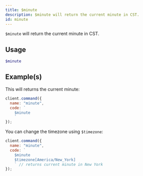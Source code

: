 ```yaml
---
title: $minute
description: $minute will return the current minute in CST.
id: minute
---
```


`$minute` will return the current minute in CST.

## Usage

```php
$minute
```

## Example(s)

This will returns the current minute:

```javascript
client.command({
  name: "minute",
  code: `
    $minute
    `
});
```

You can change the timezone using `$timezone`:

```javascript
client.command({
  name: "minute",
  code: `
    $minute 
    $timezone[America/New_York]
    ` // returns current minute in New York
});
```
